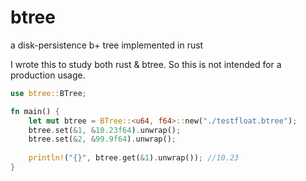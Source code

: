 # btree
a disk-persistence b+ tree implemented in rust

I wrote this to study both rust & btree. So this is not intended for a production usage.

```rust
use btree::BTree;

fn main() {
    let mut btree = BTree::<u64, f64>::new("./testfloat.btree");
    btree.set(&1, &10.23f64).unwrap();
    btree.set(&2, &99.9f64).unwrap();
    
    println!("{}", btree.get(&1).unwrap()); //10.23
}
```
